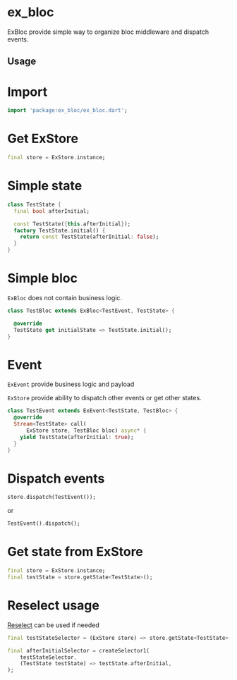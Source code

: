 # ex_bloc

ExBloc provide simple way to organize bloc middleware and dispatch events.

## Usage

# Import

```dart
import 'package:ex_bloc/ex_bloc.dart';
```

# Get ExStore
```dart
final store = ExStore.instance;
```

# Simple state

```dart
class TestState {
  final bool afterInitial;

  const TestState({this.afterInitial});
  factory TestState.initial() {
    return const TestState(afterInitial: false);
  }
}
```

# Simple bloc

`ExBloc` does not contain business logic.

```dart
class TestBloc extends ExBloc<TestEvent, TestState> {

  @override
  TestState get initialState => TestState.initial();
}
```

# Event

`ExEvent` provide business logic and payload

`ExStore` provide ability to dispatch other events or get other states. 

```dart
class TestEvent extends ExEvent<TestState, TestBloc> {
  @override
  Stream<TestState> call(
      ExStore store, TestBloc bloc) async* {
    yield TestState(afterInitial: true);
  }
}
```

# Dispatch events

```dart
store.dispatch(TestEvent());
```
or
```dart
TestEvent().dispatch();
```

# Get state from ExStore

```dart
final store = ExStore.instance;
final testState = store.getState<TestState>();
```

# Reselect usage

[Reselect](https://pub.dev/packages/reselect) can be used if needed

```dart
final testStateSelector = (ExStore store) => store.getState<TestState>();

final afterInitialSelector = createSelector1(
    testStateSelector,
    (TestState testState) => testState.afterInitial,
);
```